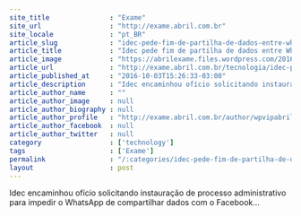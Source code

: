 ```yaml
---
site_title               : "Exame"
site_url                 : "http://exame.abril.com.br"
site_locale              : "pt_BR"
article_slug             : "idec-pede-fim-de-partilha-de-dados-entre-whatsapp-e-facebook"
article_title            : "Idec pede fim de partilha de dados entre WhatsApp e Facebook"
article_image            : "https://abrilexame.files.wordpress.com/2016/10/size_960_16_9_whatsapp.jpg?quality=70&strip=all&w=960"
article_url              : "http://exame.abril.com.br/tecnologia/idec-pede-fim-de-partilha-de-dados-entre-whatsapp-e-facebook/"
article_published_at     : "2016-10-03T15:26:33-03:00"
article_description      : "Idec encaminhou ofício solicitando instauração de processo administrativo para impedir o WhatsApp de compartilhar dados com o Facebook..."
article_author_name      : ""
article_author_image     : null
article_author_biography : null
article_author_profile   : "http://exame.abril.com.br/author/wpvipabril/"
article_author_facebook  : null
article_author_twitter   : null
category                 : ['technology']
tags                     : ['Exame']
permalink                : "/:categories/idec-pede-fim-de-partilha-de-dados-entre-whatsapp-e-facebook/"
layout                   : post
---
```


Idec encaminhou ofício solicitando instauração de processo administrativo para impedir o WhatsApp de compartilhar dados com o Facebook...
